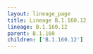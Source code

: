 ```yaml
---
layout: lineage_page
title: Lineage B.1.160.12
lineage: B.1.160.12
parent: B.1.160
children: ['B.1.160.12']
---
```

